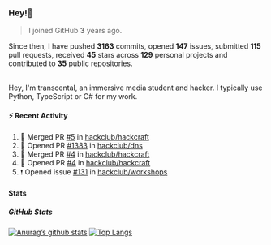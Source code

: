 ### Hey!👋
<!-- [![Banner](banner.png)](https://dillonb07.is-a.dev) -->


> I joined GitHub **3** years ago.

Since then, I have pushed **3163** commits, opened **147** issues, submitted **115** pull requests, received **45** stars across **129** personal projects and contributed to **35** public repositories.

<br>
Hey, I'm transcental, an immersive media student and hacker. I typically use Python, TypeScript or C# for my work.

<br>

#### :zap: Recent Activity

<!--START_SECTION:activity-->
1. 🎉 Merged PR [#5](https://github.com/hackclub/hackcraft/pull/5) in [hackclub/hackcraft](https://github.com/hackclub/hackcraft)
2. 💪 Opened PR [#1383](https://github.com/hackclub/dns/pull/1383) in [hackclub/dns](https://github.com/hackclub/dns)
3. 🎉 Merged PR [#4](https://github.com/hackclub/hackcraft/pull/4) in [hackclub/hackcraft](https://github.com/hackclub/hackcraft)
4. 💪 Opened PR [#4](https://github.com/hackclub/hackcraft/pull/4) in [hackclub/hackcraft](https://github.com/hackclub/hackcraft)
5. ❗ Opened issue [#131](https://github.com/hackclub/workshops/issues/131) in [hackclub/workshops](https://github.com/hackclub/workshops)
<!--END_SECTION:activity-->

#### Stats

##### GitHub Stats
[![Anurag’s github stats](https://github-readme-stats.vercel.app/api?username=transcental&show_icons=true&theme=radical)](https://github.com/transcental)
[![Top Langs](https://github-readme-stats.vercel.app/api/top-langs/?username=transcental&layout=compact&theme=radical)](https://github.com/transcental)
